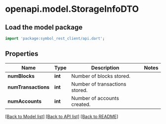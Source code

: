 # openapi.model.StorageInfoDTO

## Load the model package
```dart
import 'package:symbol_rest_client/api.dart';
```

## Properties
Name | Type | Description | Notes
------------ | ------------- | ------------- | -------------
**numBlocks** | **int** | Number of blocks stored. | 
**numTransactions** | **int** | Number of transactions stored. | 
**numAccounts** | **int** | Number of accounts created. | 

[[Back to Model list]](../README.md#documentation-for-models) [[Back to API list]](../README.md#documentation-for-api-endpoints) [[Back to README]](../README.md)


